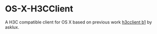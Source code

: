 OS-X-H3CClient
==============

A H3C compatible client for OS X based on previous work [h3cclient b1](http://sourceforge.net/projects/h3cclient/) by asklux.
